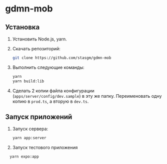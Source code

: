 # gdmn-mob

## Установка

1. Установить Node.js, yarn.

2. Скачать репозиторий:

    ```bash
    git clone https://github.com/stasgm/gdmn-mob    
    ```

3. Выполнить следующие команды:

    ```bash
    yarn
    yarn build:lib
    ```

4. Сделать 2 копии файла конфигурации (`apps/server/config/dev.sample`) в эту же папку. Переименовать одну копию в `prod.ts`, а вторую в `dev.ts`.

## Запуск приложений

1. Запуск сервера:

    ```bash
    yarn app:server
    ```

2. Запуск тестового приложения

  ```bash
    yarn expo:app
```
